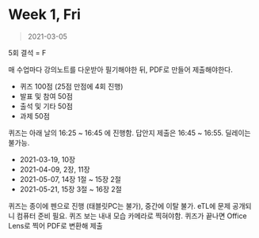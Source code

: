 Week 1, Fri
========
> 2021-03-05

5회 결석 = F

매 수업마다 강의노트를 다운받아 필기해야한 뒤, PDF로 만들어 제출해야한다.

- 퀴즈 100점 (25점 만점에 4회 진행)
- 발표 및 참여 50점
- 출석 및 기타 50점
- 과제 50점

퀴즈는 아래 날의 16:25 ~ 16:45 에 진행함. 답안지 제출은 16:45 ~ 16:55. 딜레이는
불가능.

- 2021-03-19, 10장
- 2021-04-09, 2장, 11장
- 2021-05-07, 14장 1절 ~ 15장 2절
- 2021-05-21, 15장 3절 ~ 16장 2절

퀴즈는 종이에 펜으로 진행 (태블릿PC는 불가), 중간에 이탈 불가. eTL에 문제
공개되니 컴퓨터 준비 필요. 퀴즈 보는 내내 모습 카메라로 찍혀야함. 퀴즈가 끝나면
Office Lens로 찍어 PDF로 변환해 제출
